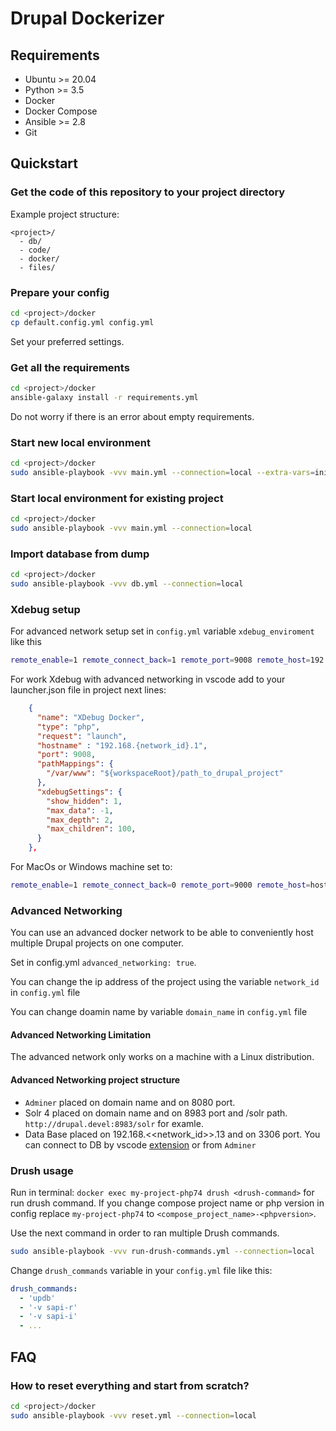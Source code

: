 # Drupal Dockerizer

## Requirements

- Ubuntu >= 20.04
- Python >= 3.5
- Docker
- Docker Compose
- Ansible >= 2.8
- Git

## Quickstart

### Get the code of this repository to your project directory

Example project structure:

```
<project>/
  - db/
  - code/
  - docker/
  - files/
```

### Prepare your config

```bash
cd <project>/docker
cp default.config.yml config.yml
```

Set your preferred settings.

### Get all the requirements

```bash
cd <project>/docker
ansible-galaxy install -r requirements.yml
```

Do not worry if there is an error about empty requirements.

### Start new local environment

```bash
cd <project>/docker
sudo ansible-playbook -vvv main.yml --connection=local --extra-vars=init_project=true
```

### Start local environment for existing project

```bash
cd <project>/docker
sudo ansible-playbook -vvv main.yml --connection=local
```

### Import database from dump

```bash
cd <project>/docker
sudo ansible-playbook -vvv db.yml --connection=local
```

### Xdebug setup

For advanced network setup set in `config.yml` variable `xdebug_enviroment` like this

```bash
remote_enable=1 remote_connect_back=1 remote_port=9008 remote_host=192.168.{network_id}.1 show_error_trace=0 show_local_vars=1 remote_autostart=1 show_exception_trace=0 idekey=VSCODE
```

For work Xdebug with advanced networking in vscode add to your launcher.json file in project next lines:

```json
    {
      "name": "XDebug Docker",
      "type": "php",
      "request": "launch",
      "hostname" : "192.168.{network_id}.1",
      "port": 9008,
      "pathMappings": {
        "/var/www": "${workspaceRoot}/path_to_drupal_project"
      },
      "xdebugSettings": {
        "show_hidden": 1,
        "max_data": -1,
        "max_depth": 2,
        "max_children": 100,
      }
    },
```

For MacOs or Windows machine set to:

```bash
remote_enable=1 remote_connect_back=0 remote_port=9000 remote_host=host.docker.internal show_error_trace=0 show_local_vars=1 remote_autostart=1 show_exception_trace=0 idekey=VSCODE
```

### Advanced Networking

You can use an advanced docker network to be able to conveniently host multiple Drupal projects on one computer.

Set in config.yml `advanced_networking: true`.

You can change the ip address of the project using the variable `network_id` in `config.yml` file

You can change doamin name by variable `domain_name` in `config.yml` file

#### Advanced Networking Limitation

The advanced network only works on a machine with a Linux distribution.

#### Advanced Networking project structure

- `Adminer` placed on domain name and on 8080 port.
- Solr 4 placed on domain name and on 8983 port and /solr path. `http://drupal.devel:8983/solr` for examle.
- Data Base placed on 192.168.<<network_id>>.13 and on 3306 port. You can connect to DB by vscode [extension](https://marketplace.visualstudio.com/items?itemName=formulahendry.vscode-mysql) or from `Adminer`

### Drush usage

Run in terminal: `docker exec my-project-php74 drush <drush-command>` for run drush command.
If you change compose project name or php version in config replace `my-project-php74` to `<compose_project_name>-<phpversion>`.

Use the next command in order to ran multiple Drush commands.

```bash
sudo ansible-playbook -vvv run-drush-commands.yml --connection=local
````

Change `drush_commands` variable in your `config.yml` file like this:

```yaml
drush_commands:
  - 'updb'
  - '-v sapi-r'
  - '-v sapi-i'
  - ...
```

## FAQ

### How to reset everything and start from scratch?

```bash
cd <project>/docker
sudo ansible-playbook -vvv reset.yml --connection=local
```
